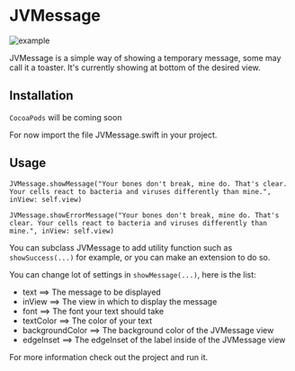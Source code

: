 # JVMessage


![example](http://www.saliom.be/githubImg/JVMessage.gif)

JVMessage is a simple way of showing a temporary message, some may call it a toaster. It's currently showing at bottom of the desired view.

## Installation

`CocoaPods` will be coming soon

For now import the file JVMessage.swift in your project.

## Usage
```
JVMessage.showMessage("Your bones don't break, mine do. That's clear. Your cells react to bacteria and viruses differently than mine.", inView: self.view)

JVMessage.showErrorMessage("Your bones don't break, mine do. That's clear. Your cells react to bacteria and viruses differently than mine.", inView: self.view)
```

You can subclass JVMessage to add utility function such as `showSuccess(...)` for example, or you can make an extension to do so.

You can change lot of settings in `showMessage(...)`, here is the list:
- text ==> The message to be displayed
- inView ==> The view in which to display the message
- font ==> The font your text should take
- textColor ==> The color of your text
- backgroundColor ==> The background color of the JVMessage view
- edgeInset ==> The edgeInset of the label inside of the JVMessage view

For more information check out the project and run it.
